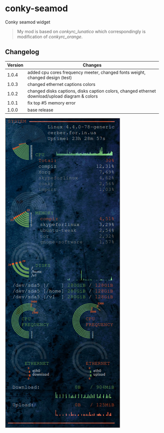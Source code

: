 # conky-seamod
Conky seamod widget

> My mod is based on *conkyrc_lunatico* which correspondingly is modification of *conkyrc_orange*.

## Changelog

Version | Changes
--- | ---
1.0.4 | added cpu cores frequency meeter, changed fonts weight, changed design (test)
1.0.3 | changed ethernet captions colors
1.0.2 | changed disks captions, disks caption colors, changed ethernet download/upload diagram & colors
1.0.1 | fix top #5 memory error
1.0.0 | base release

![alt tag](https://github.com/alex1788/conky-seamod/blob/master/conky_seamod.png?raw=true)
